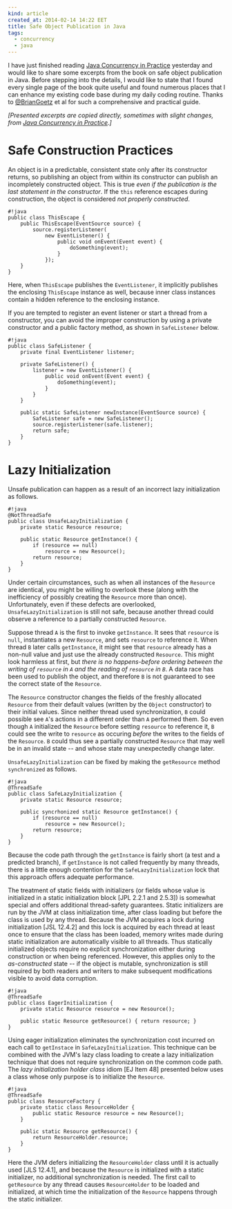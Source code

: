 ```yaml
---
kind: article
created_at: 2014-02-14 14:22 EET
title: Safe Object Publication in Java
tags:
  - concurrency
  - java
---
```


I have just finished reading [Java Concurrency in Practice](http://jcip.net/) yesterday and would like to share some excerpts from the book on safe object publication in Java. Before stepping into the details, I would like to state that I found every single page of the book quite useful and found numerous places that I can enhance my existing code base during my daily coding routine. Thanks to [@BrianGoetz](https://twitter.com/BrianGoetz) et al for such a comprehensive and practical guide.

*[Presented excerpts are copied directly, sometimes with slight changes, from [Java Concurrency in Practice](http://jcip.net/).]*

Safe Construction Practices
===========================

An object is in a predictable, consistent state only after its constructor returns, so publishing an object from within its constructor can publish an incompletely constructed object. This is true *even if the publication is the last statement in the constructor*. If the `this` reference escapes during construction, the object is considered *not properly constructed*.

    #!java
    public class ThisEscape {
        public ThisEscape(EventSource source) {
            source.registerListener(
                new EventListener() {
                    public void onEvent(Event event) {
                        doSomething(event);
                    }
                });
        }
    }

Here, when `ThisEscape` publishes the `EventListener`, it implicitly publishes the enclosing `ThisEscape` instance as well, because inner class instances contain a hidden reference to the enclosing instance.

If you are tempted to register an event listener or start a thread from a constructor, you can avoid the improper construction by using a private constructor and a public factory method, as shown in `SafeListener` below.

    #!java
    public class SafeListener {
        private final EventListener listener;

        private SafeListener() {
            listener = new EventListener() {
                public void onEvent(Event event) {
                    doSomething(event);
                }
            }
        }

        public static SafeListener newInstance(EventSource source) {
            SafeListener safe = new SafeListener();
            source.registerListener(safe.listener);
            return safe;
        }
    }

Lazy Initialization
===================

Unsafe publication can happen as a result of an incorrect lazy initialization as follows.

    #!java
    @NotThreadSafe
    public class UnsafeLazyInitialization {
        private static Resource resource;

        public static Resource getInstance() {
            if (resource == null)
                resource = new Resource();
            return resource;
        }
    }

Under certain circumstances, such as when all instances of the `Resource` are identical, you might be willing to overlook these (along with the inefficiency of possibly creating the `Resource` more than once). Unfortunately, even if these defects are overlooked, `UnsafeLazyInitialization` is still not safe, because another thread could observe a reference to a partially constructed `Resource`.

Suppose thread `A` is the first to invoke `getInstance`. It sees that `resource` is `null`, instantiates a new `Resource`, and sets `resource` to reference it. When thread `B` later calls `getInstance`, it might see that `resource` already has a non-null value and just use the already constructed `Resource`. This might look harmless at first, but *there is no happens-before ordering between the writing of `resource` in `A` and the reading of `resource` in `B`*. A data race has been used to publish the object, and therefore `B` is not guaranteed to see the correct state of the `Resource`.

The `Resource` constructor changes the fields of the freshly allocated `Resource` from their default values (written by the `Object` constructor) to their initial values. Since neither thread used synchronization, `B` could possible see `A`'s actions in a different order than `A` performed them. So even though `A` initialized the `Resource` before setting `resource` to reference it, `B` could see the write to `resource` as occuring *before* the writes to the fields of the `Resource`. `B` could thus see a partially constructed `Resource` that may well be in an invalid state -- and whose state may unexpectedly change later.

`UnsafeLazyInitialization` can be fixed by making the `getResource` method `synchronized` as follows.

    #!java
    @ThreadSafe
    public class SafeLazyInitialization {
        private static Resource resource;

        public syncrhonized static Resource getInstance() {
            if (resource == null)
                resource = new Resource();
            return resource;
        }
    }

Because the code path through the `getInstance` is fairly short (a test and a predicted branch), if `getInstance` is not called frequently by many threads, there is a little enough contention for the `SafeLazyInitialization` lock that this approach offers adequate performance.

The treatment of static fields with initializers (or fields whose value is initialized in a static initialization block [JPL 2.2.1 and 2.5.3]) is somewhat special and offers additional thread-safety guarantees. Static initializers are run by the JVM at class initialization time, after class loading but before the class is used by any thread. Because the JVM acquires a lock during initialization [JSL 12.4.2] and this lock is acquired by each thread at least once to ensure that the class has been loaded, memory writes made during static initialization are automatically visible to all threads. Thus statically initialized objects require no explicit synchronization either during construction or when being referenced. However, this applies only to the *as-constructed* state -- if the object is mutable, synchronization is still required by both readers and writers to make subsequent modifications visible to avoid data corruption.

    #!java
    @ThreadSafe
    public class EagerInitialization {
        private static Resource resource = new Resource();

        public static Resource getResource() { return resource; }
    }

Using eager initialization eliminates the synchronization cost incurred on each call to `getInstace` in `SafeLazyInitialization`. This technique can be combined with the JVM's lazy class loading to create a lazy initialization technique that does not require synchronization on the common code path. The *lazy initialization holder class* idiom [EJ Item 48] presented below uses a class whose only purpose is to initialize the `Resource`.

    #!java
    @ThreadSafe
    public class ResourceFactory {
        private static class ResourceHolder {
            public static Resource resource = new Resource();
        }

        public static Resource getResource() {
            return ResourceHolder.resource;
        }
    }

Here the JVM defers initializing the `ResourceHolder` class until it is actually used [JLS 12.4.1], and because the `Resource` is initialized with a static initializer, no additional synchronization is needed. The first call to `getResource` by any thread causes `ResourceHolder` to be loaded and initialized, at which time the initialization of the `Resource` happens through the static initializer.
